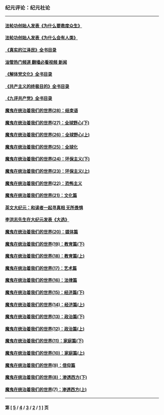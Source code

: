 ### 纪元评论：纪元社论
---
#### [法轮功创始人发表《为什么要救度众生》](../../pages/nsc422/n13975246.md?07170330) 
#### [法轮功创始人发表《为什么会有人类》](../../pages/nsc422/n13912117.md?07170330) 
#### [《真实的江泽民》全书目录](../../pages/nsc422/n13721399.md?07170330) 
#### [油管热门频道 翻墙必看视频 新闻](ok?07170330)
#### [《解体党文化》全书目录](../../pages/nsc422/n13721157.md?07170330) 
#### [《共产主义的终极目的》全书目录](../../pages/nsc422/n13721048.md?07170330) 
#### [《九评共产党》全书目录](../../pages/nsc422/n13708085.md?07170330) 
#### [魔鬼在统治着我们的世界(28)：结束语](../../pages/nsc422/n10936246.md?07170330) 
#### [魔鬼在统治着我们的世界(27)：全球野心(下)](../../pages/nsc422/n10928319.md?07170330) 
#### [魔鬼在统治着我们的世界(26)：全球野心(上)](../../pages/nsc422/n10900318.md?07170330) 
#### [魔鬼在统治着我们的世界(25)：全球化](../../pages/nsc422/n10788205.md?07170330) 
#### [魔鬼在统治着我们的世界(24)：环保主义(下)](../../pages/nsc422/n10695307.md?07170330) 
#### [魔鬼在统治着我们的世界(23)：环保主义(上)](../../pages/nsc422/n10688613.md?07170330) 
#### [魔鬼在统治着我们的世界(22)：恐怖主义](../../pages/nsc422/n10614727.md?07170330) 
#### [魔鬼在统治着我们的世界(21)：文化篇](../../pages/nsc422/n10597706.md?07170330) 
#### [英文大纪元：和读者一起寻真相 无所畏惧](../../pages/nsc422/n12542027.md?07170330) 
#### [李洪志先生在大纪元发表《大选》](../../pages/nsc422/n12534746.md?07170330) 
#### [魔鬼在统治着我们的世界(20)：媒体篇](../../pages/nsc422/n10586579.md?07170330) 
#### [魔鬼在统治着我们的世界(19)：教育篇(下)](../../pages/nsc422/n10564808.md?07170330) 
#### [魔鬼在统治着我们的世界(18)：教育篇(上)](../../pages/nsc422/n10526970.md?07170330) 
#### [魔鬼在统治着我们的世界(17)：艺术篇](../../pages/nsc422/n10499093.md?07170330) 
#### [魔鬼在统治着我们的世界(16)：法律篇](../../pages/nsc422/n10485969.md?07170330) 
#### [魔鬼在统治着我们的世界(15)：经济篇(下)](../../pages/nsc422/n10469975.md?07170330) 
#### [魔鬼在统治着我们的世界(14)：经济篇(上)](../../pages/nsc422/n10457370.md?07170330) 
#### [魔鬼在统治着我们的世界(13)：政治篇(下)](../../pages/nsc422/n10448270.md?07170330) 
#### [魔鬼在统治着我们的世界(12)：政治篇(上)](../../pages/nsc422/n10444576.md?07170330) 
#### [魔鬼在统治着我们的世界(11)：家庭篇(下)](../../pages/nsc422/n10440961.md?07170330) 
#### [魔鬼在统治着我们的世界(10)：家庭篇(上)](../../pages/nsc422/n10435448.md?07170330) 
#### [魔鬼在统治着我们的世界(9)：信仰篇](../../pages/nsc422/n10432159.md?07170330) 
#### [魔鬼在统治着我们的世界(8)：渗透西方(下)](../../pages/nsc422/n10429603.md?07170330) 
#### [魔鬼在统治着我们的世界(7)：渗透西方(上)](../../pages/nsc422/n10426013.md?07170330) 

---
#### 第 [ [5](./5.md?07170330) / [4](./4.md?07170330) / [3](./3.md?07170330) / [2](./2.md?07170330) / [1](./1.md?07170330) ] 页
